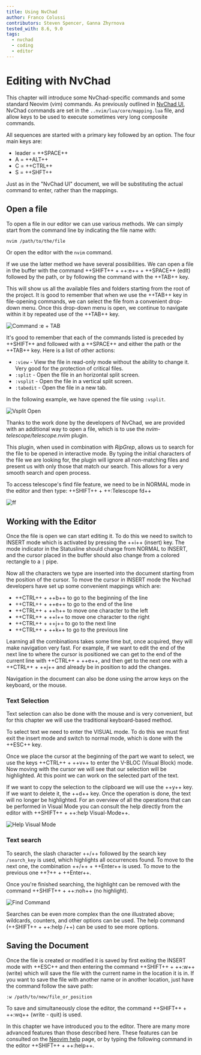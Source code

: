 ```yaml
---
title: Using NvChad
author: Franco Colussi
contributors: Steven Spencer, Ganna Zhyrnova
tested_with: 8.6, 9.0
tags:
  - nvchad
  - coding
  - editor
---
```


# Editing with NvChad

This chapter will introduce some NvChad-specific commands and some standard Neovim (vim) commands.  As previously outlined in [NvChad UI](nvchad_ui.md), NvChad commands are set in the `..nvim/lua/core/mapping.lua` file, and allow keys to be used to execute sometimes very long composite commands.

All sequences are started with a primary key followed by an option. The four main keys are:

* leader = ++SPACE++
* A = ++ALT++
* C = ++CTRL++
* S = ++SHFT++

Just as in the "NvChad UI" document, we will be substituting the actual command to enter, rather than the mappings.

## Open a file

To open a file in our editor we can use various methods. We can simply start from the command line by indicating the file name with:

```bash
nvim /path/to/the/file
```

Or open the editor with the `nvim` command.

If we use the latter method we have several possibilities. We can open a file in the buffer with the command ++SHIFT++ + ++:e++ + ++SPACE++ (edit) followed by the path, or by following the command with the ++TAB++ key.

This will show us all the available files and folders starting from the root of the project. It is good to remember that when we use the ++TAB++ key in file-opening commands, we can select the file from a convenient drop-down menu. Once this drop-down menu is open, we continue to navigate within it by repeated use of the ++TAB++ key.

![Command :e + TAB](../images/e_tab_command.png)

It's good to remember that each of the commands listed is preceded by ++SHIFT++ and followed with a ++SPACE++ and either the path or the ++TAB++ key. Here is a list of other actions:

* `:view` - View the file in read-only mode without the ability to change it. Very good for the protection of critical files.
* `:split` - Open the file in an horizontal split screen.
* `:vsplit` - Open the file in  a vertical split screen.
* `:tabedit` - Open the file in a new tab.

In the following example, we have opened the file using `:vsplit`.

![Vsplit Open](../images/vsplit_open.png)

Thanks to the work done by the developers of NvChad, we are provided with an additional way to open a file, which is to use the *nvim-telescope/telescope.nvim* plugin.

This plugin, when used in combination with *RipGrep*, allows us to search for the file to be opened in interactive mode. By typing the initial characters of the file we are looking for, the plugin will ignore all non-matching files and present us with only those that match our search. This allows for a very smooth search and open process.

To access telescope's find file feature, we need to be in NORMAL mode in the editor and then type: ++SHIFT++ + ++:Telescope fd++

![<leader>ff](../images/leader_ff.png)

## Working with the Editor

Once the file is open we can start editing it. To do this we need to switch to INSERT mode which is activated by pressing the ++i++ (insert) key. The mode indicator in the Statusline should change from NORMAL to INSERT, and the cursor placed in the buffer should also change from a colored rectangle to a `|` pipe.

Now all the characters we type are inserted into the document starting from the position of the cursor. To move the cursor in INSERT mode the Nvchad developers have set up some convenient mappings which are:

* ++CTRL++ + ++b++ to go to the beginning of the line
* ++CTRL++ + ++e++ to go to the end of the line
* ++CTRL++ + ++h++ to move one character to the left
* ++CTRL++ + ++l++ to move one character to the right
* ++CTRL++ + ++j++ to go to the next line
* ++CTRL++ + ++k++ to go to the previous line

Learning all the combinations takes some time but, once acquired, they will make navigation very fast. For example, if we want to edit the end of the next line to where the cursor is positioned we can get to the end of the current line with ++CTRL++ + ++e++, and then get to the next one with a ++CTRL++ + ++j++ and already be in position to add the changes.

Navigation in the document can also be done using the arrow keys on the keyboard, or the mouse.

### Text Selection

Text selection can also be done with the mouse and is very convenient, but for this chapter we will use the traditional keyboard-based method.

To select text we need to enter the VISUAL mode. To do this we must first exit the insert mode and switch to normal mode, which is done with the ++ESC++ key.

Once we place the cursor at the beginning of the part we want to select, we use the keys ++CTRL++ + ++v++ to enter the V-BLOC (Visual Block) mode. Now moving with the cursor we will see that our selection will be highlighted. At this point we can work on the selected part of the text.

If we want to copy the selection to the clipboard we will use the ++y++ key. If we want to delete it, the ++d++ key. Once the operation is done, the text will no longer be highlighted. For an overview of all the operations that can be performed in Visual Mode you can consult the help directly from the editor with ++SHIFT++ + ++:help Visual-Mode++.

![Help Visual Mode](../images/help_visual_mode.png)

### Text search

To search, the slash character ++/++ followed by the search key `/search_key` is used, which highlights all occurrences found. To move to the next one, the combination ++/++ + ++Enter++ is used. To move to the previous one ++?++ + ++Enter++.

Once you're finished searching, the highlight can be removed with the command ++SHIFT++ + ++:noh++ (no highlight).

![Find Command](../images/find_command.png)

Searches can be even more complex than the one illustrated above; wildcards, counters, and other options can be used. The help command (++SHIFT++ + ++:help /++) can be used to see more options.

## Saving the Document

Once the file is created or modified it is saved by first exiting the INSERT mode with ++ESC++ and then entering the command  ++SHIFT++ + ++:w++ (write) which will save the file with the current name in the location it is in. If you want to save the file with another name or in another location, just have the command follow the save path:

```text
:w /path/to/new/file_or_position
```

To save and simultaneously close the editor, the command ++SHIFT++ + ++:wq++ (write - quit) is used.

In this chapter we have introduced you to the editor. There are many more advanced features than those described here. These features can be consulted on the [Neovim help](https://neovim.io/doc/user/) page, or by typing the following command in the editor ++SHIFT++ + ++:help++.
